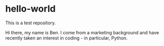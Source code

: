 # hello-world
This is a test repository.

Hi there, my name is Ben. I come from a marketing background and have recently taken an interest in coding - in particular, Python.
